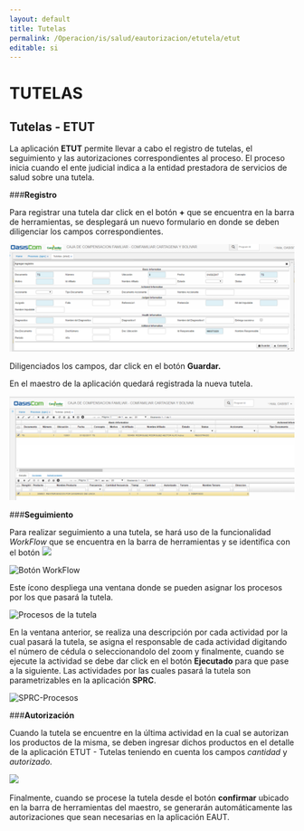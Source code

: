 ```yaml
---
layout: default
title: Tutelas
permalink: /Operacion/is/salud/eautorizacion/etutela/etut
editable: si
---
```


# TUTELAS

## Tutelas - ETUT

La aplicación **ETUT** permite llevar a cabo el registro de tutelas, el seguimiento y las autorizaciones correspondientes al proceso.
El proceso inicia cuando el ente judicial indica a la entidad prestadora de servicios de salud sobre una tutela. 

###**Registro**

Para registrar una tutela dar click en el botón **+** que se encuentra en la barra de herramientas, se desplegará un nuevo formulario en donde se deben diligenciar los campos correspondientes.

![Nuevo formulario ETUT - Tutelas](ETUT1.png)

Diligenciados los campos, dar click en el botón **Guardar.**

En el maestro de la aplicación quedará registrada la nueva tutela.

![Registro de nueva tutela](ETUT2.png)

###**Seguimiento**

Para realizar seguimiento a una tutela, se hará uso de la funcionalidad _WorkFlow_ que se encuentra en la barra de herramientas y se identifica con el botón ![](C:\Users\OASIS-IT\Pictures\MANUALES\Workflow.png)

![Botón WorkFlow](C:\Users\OASIS-IT\Pictures\MANUALES\Workflow2.png)

Este ícono despliega una ventana donde se pueden asignar los procesos por los que pasará la tutela.

![Procesos de la tutela](C:\Users\OASIS-IT\Pictures\MANUALES\Procesostutela.png)

En la ventana anterior, se realiza una descripción por cada actividad por la cual pasará la tutela, se asigna el responsable de cada actividad digitando el número de cédula o seleccionandolo del zoom y finalmente, cuando se ejecute la actividad se debe dar click en el botón **Ejecutado** para que pase a la siguiente.
Las actividades por las cuales pasará la tutela son parametrizables en la aplicación **SPRC**.

![SPRC-Procesos](SPRC)

###**Autorización**

Cuando la tutela se encuentre en la última actividad en la cual se autorizan los productos de la misma, se deben ingresar dichos productos en el detalle de la aplicación ETUT - Tutelas teniendo en cuenta los campos _cantidad_ y _autorizado._

![](productosetut)

Finalmente, cuando se procese la tutela desde el botón **confirmar** ubicado en la barra de herramientas del maestro, se generarán automáticamente las autorizaciones que sean necesarias en la aplicación EAUT.
